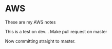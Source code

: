 # AWS
These are my AWS notes

This is a test on dev... Make pull request on master

Now committing straight to master.